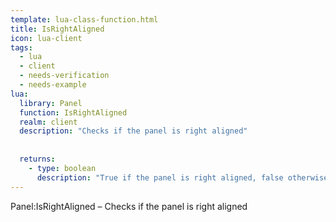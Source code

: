 ```yaml
---
template: lua-class-function.html
title: IsRightAligned
icon: lua-client
tags:
  - lua
  - client
  - needs-verification
  - needs-example
lua:
  library: Panel
  function: IsRightAligned
  realm: client
  description: "Checks if the panel is right aligned"
  
  
  returns:
    - type: boolean
      description: "True if the panel is right aligned, false otherwise"
---
```


<div class="lua__search__keywords">
Panel:IsRightAligned &#x2013; Checks if the panel is right aligned
</div>

